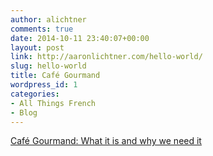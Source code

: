 ```yaml
---
author: alichtner
comments: true
date: 2014-10-11 23:40:07+00:00
layout: post
link: http://aaronlichtner.com/hello-world/
slug: hello-world
title: Café Gourmand
wordpress_id: 1
categories:
- All Things French
- Blog
---
```




[Café Gourmand: What it is and why we need it](https://medium.com/@SeattleFreezer/f6b1918617f1)
